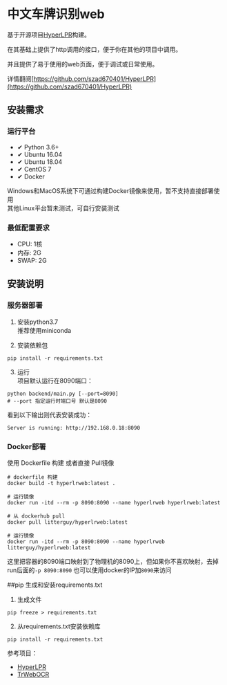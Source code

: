 # 中文车牌识别web

基于开源项目[HyperLPR](https://github.com/szad670401/HyperLPR)构建。

在其基础上提供了http调用的接口，便于你在其他的项目中调用。

并且提供了易于使用的web页面，便于调试或日常使用。

详情翻阅[https://github.com/szad670401/HyperLPR](https://github.com/szad670401/HyperLPR)

## 安装需求  
 
### 运行平台  
* ✔ Python 3.6+  
* ✔ Ubuntu 16.04
* ✔ ️Ubuntu 18.04
* ✔ CentOS 7   
* ✔ Docker   

Windows和MacOS系统下可通过构建Docker镜像来使用，暂不支持直接部署使用  
其他Linux平台暂未测试，可自行安装测试  

### 最低配置要求  
* CPU:    1核  
* 内存:    2G  
* SWAP:   2G  

## 安装说明  
### 服务器部署
1. 安装python3.7  
    推荐使用miniconda
    
2. 安装依赖包  
``` shell script
pip install -r requirements.txt
```  

3. 运行  
项目默认运行在8090端口：  
``` shell script
python backend/main.py [--port=8090]
# --port 指定运行时端口号 默认是8090
```

看到以下输出则代表安装成功： 
```shell script
Server is running: http://192.168.0.18:8090
```   

### Docker部署  
使用 Dockerfile 构建 或者直接 Pull镜像  
```shell script
# dockerfile 构建
docker build -t hyperlrweb:latest .

# 运行镜像
docker run -itd --rm -p 8090:8090 --name hyperlrweb hyperlrweb:latest 
```  

```shell script
# 从 dockerhub pull
docker pull litterguy/hyperlrweb:latest

# 运行镜像
docker run -itd --rm -p 8090:8090 --name hyperlrweb litterguy/hyperlrweb:latest 
```  
这里把容器的8090端口映射到了物理机的8090上，但如果你不喜欢映射，去掉run后面的`-p 8090:8090` 也可以使用docker的IP加`8090`来访问  


##pip 生成和安装requirements.txt

1. 生成文件

```
pip freeze > requirements.txt
```

2. 从requirements.txt安装依赖库
```
pip install -r requirements.txt
```

参考项目：

   - [HyperLPR](https://github.com/szad670401/HyperLPR)
   - [TrWebOCR](https://github.com/alisen39/TrWebOCR)